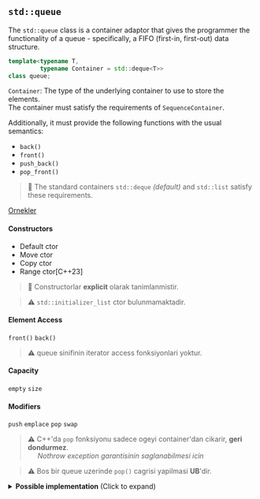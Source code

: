 ## `std::queue`

The `std::queue` class is a container adaptor that gives the programmer the functionality of a queue - specifically, a FIFO (first-in, first-out) data structure.

```C++
template<typename T,
         typename Container = std::deque<T>>
class queue;
```
`Container`: The type of the underlying container to use to store the elements.  
The container must satisfy the requirements of `SequenceContainer`.  

Additionally, it must provide the following functions with the usual semantics:
* `back()`  
* `front()`  
* `push_back()`  
* `pop_front()`  

> :triangular_flag_on_post: 
> The standard containers `std::deque` *(default)* and `std::list` satisfy these requirements.

[Ornekler](res/src/queue01.cpp)  

#### Constructors
* Default ctor
* Move ctor
* Copy ctor
* Range ctor[C++23]

> :triangular_flag_on_post: 
> Constructorlar **explicit** olarak tanimlanmistir.

> :warning: `std::initializer_list` ctor bulunmamaktadir.

#### Element Access
`front()` `back()`

> :warning: queue sinifinin iterator access fonksiyonlari yoktur.

#### Capacity
`empty` `size` 

#### Modifiers
`push` `emplace` `pop` `swap` 

> :warning: 
> C++'da `pop` fonksiyonu sadece ogeyi container'dan cikarir, **geri dondurmez**.  
> &nbsp;&nbsp;&nbsp;&nbsp;&nbsp;*Nothrow exception garantisinin saglanabilmesi icin* 
<!-- TODO: Exception garantisi ile ilgili arastir  -->

> :warning: Bos bir queue uzerinde `pop()` cagrisi yapilmasi **UB**'dir.  

<details>
<summary><b>Possible implementation</b> (Click to expand)</summary>

```C++
template <typename T, typename TContainer = std::deque<T>>
class queue 
{
public:
    void push(const T& t)
    {
        c.push_back(t);
    }
    
    void push(T&& t)
    {
        c.push_back(std::move(t));
    }
    
    size_t size() const { 
        return c.size();
    }
    
    void pop()
    {
        c.pop_front()
    }
    
    T& front() {
        return c.front();
    }
    
    T& back() {
        return c.back();
    }
    
protected:
    TContainer c;
};
```
</details>
<!--  -->